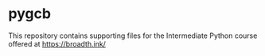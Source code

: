 # pygcb
This repository contains supporting files for the Intermediate Python course offered at https://broadth.ink/
